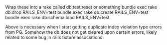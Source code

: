Wrap these into a rake called db:test:reset or something
bundle exec rake db:drop RAILS_ENV=test
bundle exec rake db:create RAILS_ENV=test
bundle exec rake db:schema:load RAILS_ENV=test

Above is necessary when I start getting duplicate index violation type errors from PG.  Somehow the db does not get cleared upon certain errors, likely related to some bug in rails fixture associations
